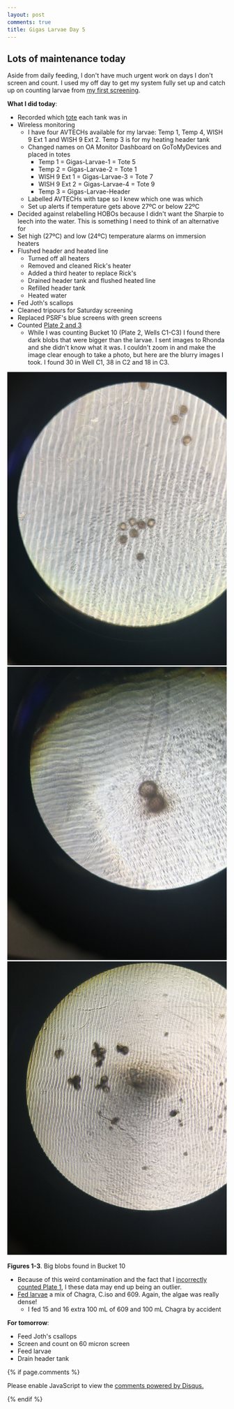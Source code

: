 ```yaml
---
layout: post
comments: true
title: Gigas Larvae Day 5
---
```


## Lots of maintenance today

Aside from daily feeding, I don't have much urgent work on days I don't screen and count. I used my off day to get my system fully set up and catch up on counting larvae from [my first screening](https://yaaminiv.github.io/Gigas-Larvae-Day2/).

**What I did today**:

- Recorded which [tote](https://github.com/RobertsLab/project-oyster-oa/blob/master/data/Manchester/2017-07-30-Pacific-Oyster-Larvae/2017-07-31-Temperature.xlsx) each tank was in
- Wireless monitoring
  - I have four AVTECHs available for my larvae: Temp 1, Temp 4, WISH 9 Ext 1 and WISH 9 Ext 2. Temp 3 is for my heating header tank
  - Changed names on OA Monitor Dashboard on GoToMyDevices and placed in totes
    - Temp 1 = Gigas-Larvae-1 = Tote 5
    - Temp 2 = Gigas-Larvae-2 = Tote 1
    - WISH 9 Ext 1 = Gigas-Larvae-3 = Tote 7
    - WISH 9 Ext 2 = Gigas-Larvae-4 = Tote 9
    - Temp 3 = Gigas-Larvae-Header
  - Labelled AVTECHs with tape so I knew which one was which
  - Set up alerts if temperature gets above 27ºC or below 22ºC
- Decided against relabelling HOBOs because I didn't want the Sharpie to leech into the water. This is something I need to think of an alternative for
- Set high (27ºC) and low (24ºC) temperature alarms on immersion heaters
- Flushed header and heated line
  - Turned off all heaters
  - Removed and cleaned Rick's heater
  - Added a third heater to replace Rick's
  - Drained header tank and flushed heated line
  - Refilled header tank
  - Heated water
- Fed Joth's scallops
- Cleaned tripours for Saturday screening
- Replaced PSRF's blue screens with green screens
- Counted [Plate 2 and 3](https://github.com/RobertsLab/project-oyster-oa/blob/master/data/Manchester/2017-07-30-Pacific-Oyster-Larvae/2017-08-02-Larvae-Counts.xlsx)
  - While I was counting Bucket 10 (Plate 2, Wells C1-C3) I found there dark blobs that were bigger than the larvae. I sent images to Rhonda and she didn't know what it was. I couldn't zoom in and make the image clear enough to take a photo, but here are the blurry images I took. I found 30 in Well C1, 38 in C2 and 18 in C3.
  
![blob1](https://raw.githubusercontent.com/RobertsLab/project-oyster-oa/master/images/Manchester/Gigas-larvae/2017-08-04/2017-08-04-Bucket10-1.JPG)
![blob2](https://raw.githubusercontent.com/RobertsLab/project-oyster-oa/master/images/Manchester/Gigas-larvae/2017-08-04/2017-08-04-Bucket10-2.JPG)
![blob3](https://raw.githubusercontent.com/RobertsLab/project-oyster-oa/master/images/Manchester/Gigas-larvae/2017-08-04/2017-08-04-Bucket10-3.JPG)

**Figures 1-3**. Big blobs found in Bucket 10
  - Because of this weird contamination and the fact that I [incorrectly counted Plate 1](https://yaaminiv.github.io/Gigas-Larvae-Day4/), I these data may end up being an outlier.
- [Fed larvae](https://github.com/RobertsLab/project-oyster-oa/blob/master/data/Manchester/2017-07-30-Pacific-Oyster-Larvae/2017-07-30-Feeding.xlsx) a mix of Chagra, C.iso and 609. Again, the algae was really dense!
  - I fed 15 and 16 extra 100 mL of 609 and 100 mL Chagra by accident

**For tomorrow**:

- Feed Joth's csallops
- Screen and count on 60 micron screen
- Feed larvae
- Drain header tank

{% if page.comments %}

<div id="disqus_thread"></div>
<script>

/**
*  RECOMMENDED CONFIGURATION VARIABLES: EDIT AND UNCOMMENT THE SECTION BELOW TO INSERT DYNAMIC VALUES FROM YOUR PLATFORM OR CMS.
*  LEARN WHY DEFINING THESE VARIABLES IS IMPORTANT: https://disqus.com/admin/universalcode/#configuration-variables*/
/*
var disqus_config = function () {
this.page.url = PAGE_URL;  // Replace PAGE_URL with your page's canonical URL variable
this.page.identifier = PAGE_IDENTIFIER; // Replace PAGE_IDENTIFIER with your page's unique identifier variable
};
*/
(function() { // DON'T EDIT BELOW THIS LINE
var d = document, s = d.createElement('script');
s.src = 'https://the-responsible-grad-student.disqus.com/embed.js';
s.setAttribute('data-timestamp', +new Date());
(d.head || d.body).appendChild(s);
})();
</script>
<noscript>Please enable JavaScript to view the <a href="https://disqus.com/?ref_noscript">comments powered by Disqus.</a></noscript>

{% endif %}

<script id="dsq-count-scr" src="//the-responsible-grad-student.disqus.com/count.js" async></script>
